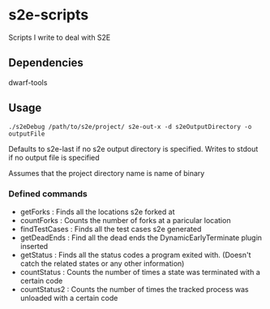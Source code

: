 # s2e-scripts
Scripts I write to deal with S2E

## Dependencies

dwarf-tools

## Usage

```
./s2eDebug /path/to/s2e/project/ s2e-out-x -d s2eOutputDirectory -o outputFile
```
Defaults to s2e-last if no s2e output directory is specified.
Writes to stdout if no output file is specified

Assumes that the project directory name is name of binary

### Defined commands

* getForks : Finds all the locations s2e forked at
* countForks : Counts the number of forks at a paricular location
* findTestCases : Finds all the test cases s2e generated
* getDeadEnds : Find all the dead ends the DynamicEarlyTerminate plugin inserted
* getStatus : Finds all the status codes a program exited with. (Doesn't catch the related states or any other information)
* countStatus : Counts the number of times a state was terminated with a certain code
* countStatus2 : Counts the number of times the tracked process was unloaded with a certain code
